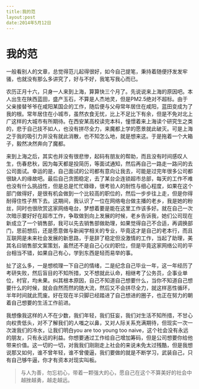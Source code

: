 ```yaml
---
title:我的范
layout:post
date:2014年5月12日
---
```


我的范
===

一般看别人的文章，总觉得范儿起得很好，如今自己提笔，秉持着随便抒发发牢骚，也就没有那么多讲究了，好与不好，我笔写我心而已。

农历正月十六，只身一人来到上海，算算快三个月了。先说说来上海的原因吧。本人出生在陕西蓝田，盛产玉石，不算是人杰地灵，但是PM2.5绝对不超标。由于父亲接替爷爷在咸阳某国企的工作，随后便与父母常年居住在咸阳，蓝田变成为了我的根。常年居住在小城市，虽然衣食无忧，比上不足比下有余，但是不免对北上广这样的大城市有所期待。在西安某高校读完本科，憧憬着来上海读个研究生之类的，悲于自己技不如人，也没有拼尽全力，来魔都上学的愿景就此破灭。可是上海之于我的吸引力并没有就此消散，也不知怎么地，就是想来这。于是拖着一个大箱子，毅然决然奔向了魔都。

来到上海之后，其实也并没有很悲惨，起码有朋友的帮助，而且没有时间感叹人生，伤春悲秋，因为每天都是投简历，等面试通知，然后再自己一路走一路问的去公司面试。幸运的是，自己面试的公司都有意向让我去，可能是过完年很多公司都很缺人的缘故吧。最后自己贪图稳定，去了某台企连锁超市总部，每天的工作不难也没有什么挑战性，但是总是忙忙碌碌，很考验人的耐性与细心程度，如果在这个部门做得好，是很有机会做到一个比较高的职位的，然后一步步往上走，但是你得耐得住性子熬下去。这期间，我认识了一位在网络电台做主播的老乡，我是她的粉丝，同时也很欣赏这家网络电台，梦想着要是能在这里工作该多好。就在自己一次次暗示要好好在超市工作，争取做到向上发展的时候，老乡告诉我，她们公司现在新成立了一个销售部，我可以先去销售部做助理，如果觉得自己不合适，再调换部门，思前想后，还是愿意做与新闻学相关的专业，毕竟这才是自己的老本行，而且互联网是未来社会发展的新思路，于是辞了稳定但没激情的工作，当起了助理，美其名曰销售部文案策划，虽然还不是自己心仪的职位，但是毕竟这家网络公司的平台相当不错，如果自己有心，学到东西是轻而易举的事。

扯了这么多，一是想梳理一下自己的情绪，二是纪念自己毕业一年，这一年经历了考研失败，然后盲目的不知所措，又不想就此认命，相继考了公务员，企事业单位，村官，均未果。纠其根本原因，自己不知道自己想要什么，当你不知道自己想要什么的时候，就会自然而然的随大流，然后又不会拼尽全力，就这样恶性循环，半年时间就此荒废。好在现在半只脚已经踏进了自己想进的圈子，也正在努力的朝着自己想要的生活工作前进。

我想像我这样的人不在少数，我们年轻，我们狂妄，我们对生活不知所措，不甘心向权贵低头，对不了解我们的人嗤之以鼻，又对人际关系充满期待，但现实一次一次泼我们的冷水，让我们明白you are too young too naive，这个社会没有永远的朋友，只有永远的利益。你想要通过工作给自己增加筹码，但是公司想要你给他带来价值。这一切的一切，对我我们刚刚走上社会的来说未免太过残酷，但是我想说那又如何，谁不曾年轻，谁不曾傻逼，我们要做的就是不断学习，武装自己，只有自己够牛逼，你才有资本对现实叫板。

>与人为善，勿忘初心，带着一颗强大的心，愿自己在这个不算美好的社会中越挫越勇，越走越远。